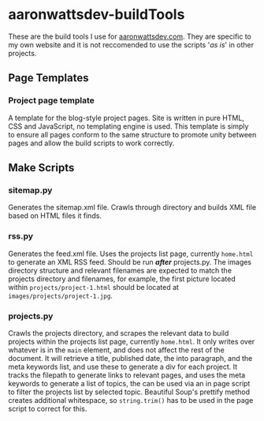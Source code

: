 # aaronwattsdev-buildTools

These are the build tools I use for [aaronwattsdev.com](https://aaronwattsdev.com). They are specific to my own website and it is not reccomended to use the scripts '_as is_' in other projects.

## Page Templates

### Project page template

A template for the blog-style project pages. Site is written in pure HTML, CSS and JavaScript, no templating engine is used. This template is simply to ensure all pages conform to the same structure to promote unity between pages and allow the build scripts to work correctly.

## Make Scripts

### sitemap.py

Generates the sitemap.xml file. Crawls through directory and builds XML file based on HTML files it finds.

### rss.py

Generates the feed.xml file. Uses the projects list page, currently `home.html` to generate an XML RSS feed. Should be run ___after___ projects.py. The images directory structure and relevant filenames are expected to match the projects directory and filenames, for example, the first picture located within `projects/project-1.html` should be located at `images/projects/project-1.jpg`.

### projects.py

Crawls the projects directory, and scrapes the relevant data to build projects within the projects list page, currently `home.html`. It only writes over whatever is in the `main` element, and does not affect the rest of the document. It will retrieve a title, published date, the into paragraph, and the meta keywords list, and use these to generate a div for each project. It tracks the filepath to generate links to relevant pages, and uses the meta keywords to generate a list of topics, the can be used via an in page script to filter the projects list by selected topic. Beautiful Soup's prettify method creates additional whitespace, so `string.trim()` has to be used in the page script to correct for this.